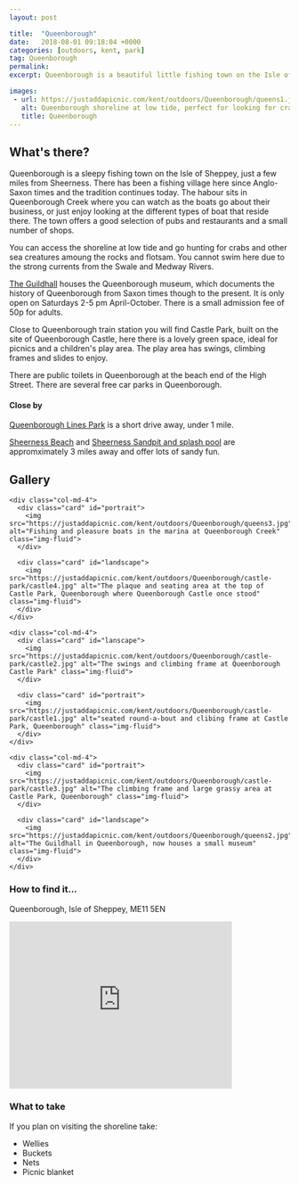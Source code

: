```yaml
---
layout: post

title:  "Queenborough"
date:   2018-08-01 09:18:04 +0000
categories: [outdoors, kent, park]
tag: Queenborough
permalink:
excerpt: Queenborough is a beautiful little fishing town on the Isle of Sheppey.  It has many historic naval buildings, pubs, a shoreline, marina and a lovely little play area close to the train station.

images:
 - url: https://justaddapicnic.com/kent/outdoors/Queenborough/queens1.jpg
   alt: Queenborough shoreline at low tide, perfect for looking for crabs and other sea beasties
   title: Queenborough
---
```


## What's there?
Queenborough is a sleepy fishing town on the Isle of Sheppey, just a few miles from Sheerness.  There has been a fishing village here since Anglo-Saxon times and the tradition continues today.  The habour sits in Queenborough Creek where you can watch as the boats go about their business, or just enjoy looking at the different types of boat that reside there.  The town offers a good selection of pubs and restaurants and a small number of shops.

You can access the shoreline at low tide and go hunting for crabs and other sea creatures amoung the rocks and flotsam.  You cannot swim here due to the strong currents from the Swale and Medway Rivers.

[The Guildhall](http://www.queenboroughguildhallmuseum.btck.co.uk/) houses the Queenborough museum, which documents the history of Queenborough from Saxon times though to the present.  It is only open on Saturdays 2-5 pm April-October.  There is a small admission fee of 50p for adults.

Close to Queenborough train station you will find Castle Park, built on the site of Queenborough Castle, here there is a lovely green space, ideal for picnics and a children's play area.  The play area has swings, climbing frames and slides to enjoy.

There are public toilets in Queenborough at the beach end of the High Street.  There are several free car parks in Queenborough.

#### Close by
[Queenborough Lines Park](/outdoors/kent/park/2018/08/01/Queenborough-lines.html) is a short drive away, under 1 mile.


[Sheerness Beach](/outdoors/kent/beach/2018/06/03/sheerness-beach.html) and [Sheerness Sandpit and splash pool](/outdoors/kent/sandpit/park/2018/01/16/sheerness-sandpit.html) are appromximately 3 miles away and offer lots of sandy fun. 

## Gallery

<div class="container">

  <div class="row">

    <div class="col-md-4">
      <div class="card" id="portrait">
        <img src="https://justaddapicnic.com/kent/outdoors/Queenborough/queens3.jpg" alt="Fishing and pleasure boats in the marina at Queenborough Creek" class="img-fluid">
      </div>

      <div class="card" id="landscape">
        <img src="https://justaddapicnic.com/kent/outdoors/Queenborough/castle-park/castle4.jpg" alt="The plaque and seating area at the top of Castle Park, Queenborough where Queenborough Castle once stood" class="img-fluid">
      </div>  
    </div>

    <div class="col-md-4">
      <div class="card" id="lanscape">
        <img src="https://justaddapicnic.com/kent/outdoors/Queenborough/castle-park/castle2.jpg" alt="The swings and climbing frame at Queenborough Castle Park" class="img-fluid">
      </div>

      <div class="card" id="portrait">
        <img src="https://justaddapicnic.com/kent/outdoors/Queenborough/castle-park/castle1.jpg" alt="seated round-a-bout and clibing frame at Castle Park, Queenborough" class="img-fluid">
      </div>
    </div>

    <div class="col-md-4">
      <div class="card" id="portrait">
        <img src="https://justaddapicnic.com/kent/outdoors/Queenborough/castle-park/castle3.jpg" alt="The climbing frame and large grassy area at Castle Park, Queenborough" class="img-fluid">
      </div>

      <div class="card" id="landscape">
        <img src="https://justaddapicnic.com/kent/outdoors/Queenborough/queens2.jpg" alt="The Guildhall in Queenborough, now houses a small museum" class="img-fluid">
      </div>
    </div>

  </div>      
</div>


### How to find it...
Queenborough, Isle of Sheppey, ME11 5EN

<iframe src="https://www.google.com/maps/embed?pb=!1m18!1m12!1m3!1d2488.2261232005244!2d0.74029911572829!3d51.41727272511002!2m3!1f0!2f0!3f0!3m2!1i1024!2i768!4f13.1!3m3!1m2!1s0x47d8d5f01b86a13b%3A0xdd95e46abd15565b!2sQueenborough+Guildhall+Museum!5e0!3m2!1sen!2suk!4v1533118457320" width="400" height="300" frameborder="0" style="border:0" allowfullscreen></iframe>

### What to take
If you plan on visiting the shoreline take:
* Wellies
* Buckets
* Nets
* Picnic blanket

